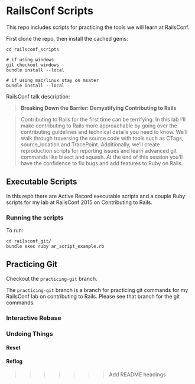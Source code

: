 # RailsConf Scripts

This repo includes scripts for practicing the tools we will learn at RailsConf.

First clone the repo, then install the cached gems:

```
cd railsconf_scripts

# if using windows
git checkout windows
bundle install --local

# if using mac/linux stay on msater
bundle install --local
```

RailsConf talk description:

> **Breaking Down the Barrier: Demystifying Contributing to Rails**

> Contributing to Rails for the first time can be terrifying. In this lab I’ll
make contributing to Rails more approachable by going over the contributing
guidelines and technical details you need to know. We’ll walk through traversing
the source code with tools such as CTags, source_location and TracePoint.
Additionally, we’ll create reproduction scripts for reporting issues and learn
advanced git commands like bisect and squash. At the end of this session you’ll
have the confidence to fix bugs and add features to Ruby on Rails.


## Executable Scripts

In this repo there are Active Record executable scripts and a couple Ruby scripts
for my lab at RailsConf 2015 on Contributing to Rails.

### Running the scripts

To run:

```
cd railsconf_git/
bundle exec ruby ar_script_example.rb
```

## Practicing Git

Checkout the `practicing-git` branch.

The `practicing-git` branch is a branch for practicing git commands for my RailsConf
lab on contributing to Rails. Please see that branch for the git commands.

### Interactive Rebase

### Undoing Things

#### Reset

#### Reflog
>>>>>>> Add README headings
